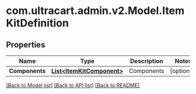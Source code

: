 # com.ultracart.admin.v2.Model.ItemKitDefinition
## Properties

Name | Type | Description | Notes
------------ | ------------- | ------------- | -------------
**Components** | [**List&lt;ItemKitComponent&gt;**](ItemKitComponent.md) | Components | [optional] 

[[Back to Model list]](../README.md#documentation-for-models) [[Back to API list]](../README.md#documentation-for-api-endpoints) [[Back to README]](../README.md)

